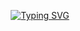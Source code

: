 <p align="center">
  <a href="https://git.io/typing-svg">
    <img src="https://readme-typing-svg.demolab.com?font=Fira+Code&weight=600&size=25&pause=1000&color=ffffff&random=false&width=435&height=40&lines=Ol%C3%A1%2C+eu+sou+Caio+Domingos!+%E2%98%95%F0%9F%92%BB%F0%9F%8C%9;Desenvolvedor+Node.js" alt="Typing SVG">
  </a>
</p>

